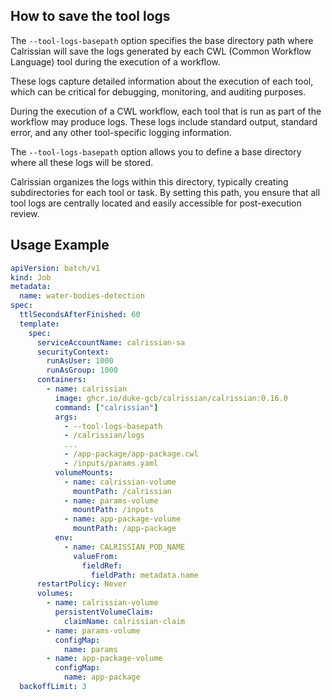 ## How to save the tool logs

The `--tool-logs-basepath` option specifies the base directory path where Calrissian will save the logs generated by each CWL (Common Workflow Language) tool during the execution of a workflow. 

These logs capture detailed information about the execution of each tool, which can be critical for debugging, monitoring, and auditing purposes.

During the execution of a CWL workflow, each tool that is run as part of the workflow may produce logs. These logs include standard output, standard error, and any other tool-specific logging information.

The `--tool-logs-basepath` option allows you to define a base directory where all these logs will be stored. 

Calrissian organizes the logs within this directory, typically creating subdirectories for each tool or task. By setting this path, you ensure that all tool logs are centrally located and easily accessible for post-execution review.

## Usage Example

```yaml
apiVersion: batch/v1
kind: Job
metadata:
  name: water-bodies-detection
spec:
  ttlSecondsAfterFinished: 60
  template:
    spec:
      serviceAccountName: calrissian-sa
      securityContext:
        runAsUser: 1000
        runAsGroup: 1000
      containers:
        - name: calrissian
          image: ghcr.io/duke-gcb/calrissian/calrissian:0.16.0
          command: ["calrissian"]
          args:
            - --tool-logs-basepath 
            - /calrissian/logs
            ...
            - /app-package/app-package.cwl
            - /inputs/params.yaml
          volumeMounts:
            - name: calrissian-volume
              mountPath: /calrissian
            - name: params-volume
              mountPath: /inputs
            - name: app-package-volume
              mountPath: /app-package
          env:
            - name: CALRISSIAN_POD_NAME
              valueFrom:
                fieldRef:
                  fieldPath: metadata.name
      restartPolicy: Never
      volumes:
        - name: calrissian-volume
          persistentVolumeClaim:
            claimName: calrissian-claim 
        - name: params-volume
          configMap:
            name: params  
        - name: app-package-volume
          configMap:
            name: app-package
  backoffLimit: 3
```
